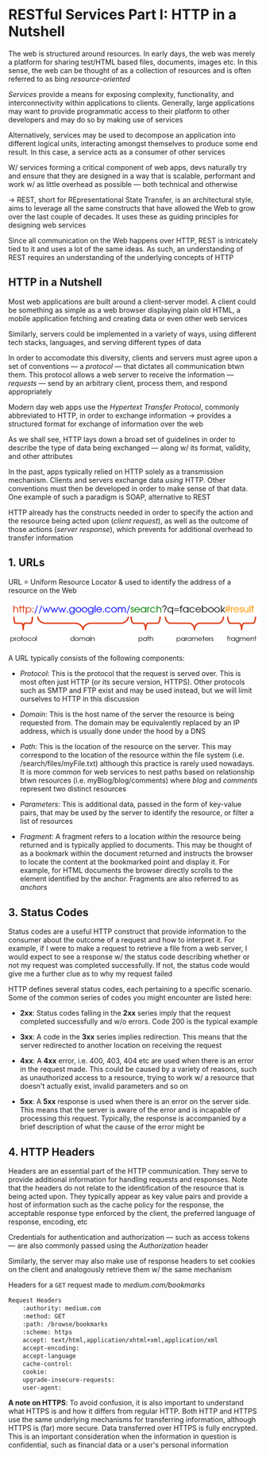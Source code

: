 # RESTful Services Part I: HTTP in a Nutshell

The web is structured around resources. In early days, the web was merely a platform for sharing test/HTML based files, documents, images etc. In this sense, the web can be thought of as a collection of resources and is often referred to as bing *resource-oriented*

*Services* provide a means for exposing complexity, functionality, and interconnectivity within applications to clients. Generally, large applications may want to provide programmatic access to their platform to other developers and may do so by making use of services

Alternatively, services may be used to decompose an application into different logical units, interacting amongst themselves to produce some end result. In this case, a service acts as a consumer of other services

W/ services forming a critical component of web apps, devs naturally try and ensure that they are designed in a way that is scalable, performant and work w/ as little overhead as possible — both technical and otherwise

→ REST, short for REpresentational State Transfer, is an architectural style, aims to leverage all the same constructs that have allowed the Web to grow over the last couple of decades. It uses these as guiding principles for designing web services

Since all communication on the Web happens over HTTP, REST is intricately tied to it and uses a lot of the same ideas. As such, an understanding of REST requires an understanding of the underlying concepts of HTTP

## HTTP in a Nutshell

Most web applications are built around a client-server model. A client could be something as simple as a web browser displaying plain old HTML, a mobile application fetching and creating data or even other web services

Similarly, servers could be implemented in a variety of ways, using different tech stacks, languages, and serving different types of data

In order to accomodate this diversity, clients and servers must agree upon a set of conventions — a *protocol* — that dictates all communication btwn them. This protocol allows a web server to receive the information — *requests* — send by an arbitrary client, process them, and respond appropriately 

Modern day web apps use the *Hypertext Transfer Protocol*, commonly abbreviated to HTTP, in order to exchange information → provides a structured format for exchange of information over the web

As we shall see, HTTP lays down a broad set of guidelines in order to describe the type of data being exchanged — along w/ its format, validity, and other attributes

In the past, apps typically relied on HTTP solely as a transmission mechanism. Clients and servers exchange data *using* HTTP. Other conventions must then be developed in order to make sense of that data. One example of such a paradigm is SOAP, alternative to REST

HTTP already has the constructs needed in order to specify the action and the resource being acted upon (*client request*), as well as the outcome of those actions (*server response*), which prevents for additional overhead to transfer information

## 1. URLs

URL = Uniform Resource Locator & used to identify the address of a resource on the Web

![URL](../../img/uniform-resource-locator.png)

A URL typically consists of the following components:

* *Protocol*: This is the protocol that the request is served over. This is most often just HTTP (or its secure version, HTTPS). Other protocols such as SMTP and FTP exist and may be used instead, but we will limit ourselves to HTTP in this discussion

* *Domain*: This is the host name of the server the resource is being requested from. The domain may be equivalently replaced by an IP address, which is usually done under the hood by a DNS

* *Path*: This is the location of the resource on the server. This may correspond to the location of the resource within the file system (i.e. /search/files/myFile.txt) although this practice is rarely used nowadays. It is more common for web services to nest paths based on relationship btwn resources (i.e. myBlog/blog/comments) where *blog* and *comments* represent two distinct resources

* *Parameters*: This is additional data, passed in the form of key-value pairs, that may be used by the server to identify the resource, or filter a list of resources

* *Fragment*: A fragment refers to a location *within* the resource being returned and is typically applied to documents. This may be thought of as a bookmark within the document returned and instructs the browser to locate the content at the bookmarked point and display it. For example, for HTML documents the browser directly scrolls to the element identified by the anchor. Fragments are also referred to as *anchors*

## 3. Status Codes

Status codes are a useful HTTP construct that provide information to the consumer about the outcome of a request and how to interpret it. For example, if I were to make a request to retrieve a file from a web server, I would expect to see a response w/ the status code describing whether or not my request was completed successfully. If not, the status code would give me a further clue as to why my request failed

HTTP defines several status codes, each pertaining to a specific scenario. Some of the common series of codes you might encounter are listed here:

* **2xx**: Status codes falling in the **2xx** series imply that the request completed successfully and w/o errors. Code 200 is the typical example

* **3xx**: A code in the **3xx** series implies redirection. This means that the server redirected to another location on receiving the request

* **4xx**: A **4xx** error, i.e. 400, 403, 404 etc are used when there is an error in the request made. This could be caused by a variety of reasons, such as unauthorized access to a resource, trying to work w/ a resource that doesn't actually exist, invalid parameters and so on

* **5xx**: A **5xx** response is used when there is an error on the server side. This means that the server is aware of the error and is incapable of processing this request. Typically, the response is accompanied by a brief description of what the cause of the error might be

## 4. HTTP Headers

Headers are an essential part of the HTTP communication. They serve to provide additional information for handling requests and responses. Note that the headers do not relate to the identification of the resource that is being acted upon. They typically appear as key value pairs and provide a host of information such as the cache policy for the response, the acceptable response type enforced by the client, the preferred language of response, encoding, etc

Credentials for authentication and authorization — such as access tokens — are also commonly passed using the *Authorization* header

Similarly, the server may also make use of response headers to set cookies on the client and analogously retrieve them w/ the same mechanism

Headers for a `GET` request made to *medium.com/bookmarks*

```
Request Headers
    :authority: medium.com
    :method: GET
    :path: /browse/bookmarks
    :scheme: https
    accept: text/html,application/xhtml+xml,application/xml
    accept-encoding:
    accept-language
    cache-control:
    cookie:
    upgrade-insecure-requests:
    user-agent:
```

**A note on HTTPS**: To avoid confusion, it is also important to understand what HTTPS is and how it differs from regular HTTP. Both HTTP and HTTPS use the same underlying mechanisms for transferring information, although HTTPS is (far) more secure. Data transferred over HTTPS is fully encrypted. This is an important consideration when the information in question is confidential, such as financial data or a user's personal information
